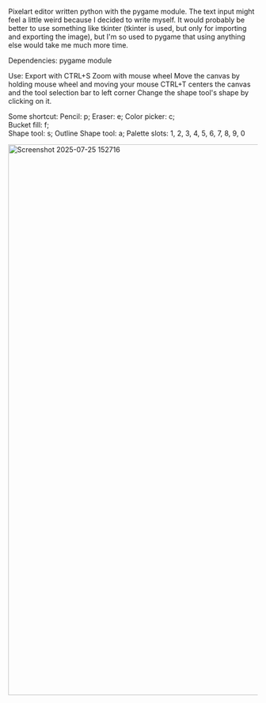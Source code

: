 Pixelart editor written python with the pygame module. 
The text input might feel a little weird because I decided to write myself. It would probably be better to use something like tkinter (tkinter is used, but only for importing and exporting the image), but I'm so used to pygame that using anything else would take me much more time.

Dependencies: pygame module

Use:
  Export with CTRL+S
  Zoom with mouse wheel
  Move the canvas by holding mouse wheel and moving your mouse
  CTRL+T centers the canvas and the tool selection bar to left corner
  Change the shape tool's shape by clicking on it.
  
Some shortcut:
  Pencil: p; 
  Eraser: e; 
  Color picker: c;  
  Bucket fill: f;  
  Shape tool: s; 
  Outline Shape tool: a; 
  Palette slots: 1, 2, 3, 4, 5, 6, 7, 8, 9, 0

  <img width="1082" height="1112" alt="Screenshot 2025-07-25 152716" src="https://github.com/user-attachments/assets/0654bed9-3c26-419b-b408-94588c3b3eb6" />
